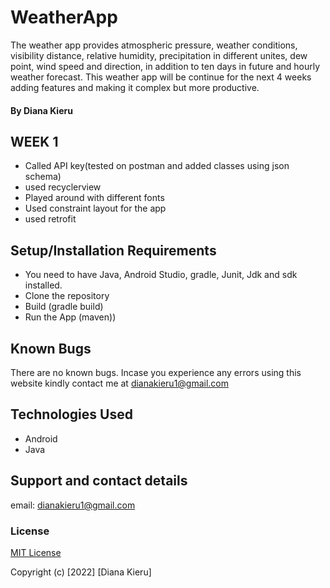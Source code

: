 # WeatherApp
The weather app provides atmospheric pressure, weather conditions, visibility distance, relative humidity, precipitation in different unites, dew point, wind speed and direction, in addition to ten days in future and hourly weather forecast. This weather app will be continue for the next 4 weeks adding features and making it complex but more productive. 
#### By Diana Kieru

## WEEK 1
* Called API key(tested on postman and added classes using json schema)
* used recyclerview
* Played around with different fonts 
* Used constraint layout for the app
* used retrofit


## Setup/Installation Requirements
* You need to have Java, Android Studio, gradle, Junit, Jdk and sdk installed.
* Clone the repository
* Build (gradle build)
* Run the App (maven))

## Known Bugs
There are no known bugs. Incase you experience any errors using this website kindly contact me at dianakieru1@gmail.com
## Technologies Used
* Android
* Java

## Support and contact details
email: dianakieru1@gmail.com


### License
[MIT License](./LICENSE)

Copyright (c) [2022] [Diana Kieru]